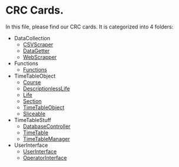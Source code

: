 # CRC Cards.

In this file, please find our CRC cards. It is categorized into 4 folders:
* DataCollection
  * [CSVScraper](DataCollection/CSVScraper.md)
  * [DataGetter](DataCollection/DataGetter.md)
  * [WebScrapper](DataCollection/WebScraper.md)
* Functions
  * [Functions](Functions/Functions.md)
* TimeTableObject
  * [Course](TimeTableObjects/Course.md)
  * [DescriptionlessLife](TimeTableObjects/DescriptionlessLife.md)
  * [Life](TimeTableObjects/Life.md)
  * [Section](TimeTableObjects/Section.md)
  * [TimeTableObject](TimeTableObjects/TimeTableObject.md)
  * [Sliceable](TimeTableObjects/Slicable.md)
* TimeTableStuff
  * [DatabaseController](TimeTableStuff/DatabaseController.md)
  * [TimeTable](TimeTableStuff/TimeTable.md)
  * [TimeTableManager](TimeTableStuff/TimeTableManager.md)
* UserInterface
  * [UserInterface](UserInterface/UserInterface.md)
  * [OperatorInterface](UserInterface/OperatorInterface.md)
